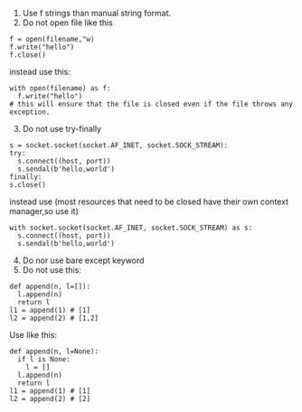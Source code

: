 1. Use f strings than manual string format.
2. Do not open file like this
```
f = open(filename,"w)
f.write("hello")
f.close()
```
instead use this:
```
with open(filename) as f:
  f.write("hello")
# this will ensure that the file is closed even if the file throws any exception.
```
3. Do not use try-finally
```
s = socket.socket(socket.AF_INET, socket.SOCK_STREAM):
try:
  s.connect((host, port))
  s.sendal(b'hello,world')
finally:
s.close()
```
instead use (most resources that need to be closed have their own context manager,so use it)
```
with socket.socket(socket.AF_INET, socket.SOCK_STREAM) as s:
  s.connect((host, port))
  s.sendal(b'hello,world')
```
4. Do nor use bare except keyword
5. Do not use this:
```
def append(n, l=[]):
  l.append(n)
  return l
l1 = append(1) # [1]
l2 = append(2) # [1,2]
```
Use like this:
```
def append(n, l=None):
  if l is None:
    l = []
  l.append(n)
  return l
l1 = append(1) # [1]
l2 = append(2) # [2]
```
